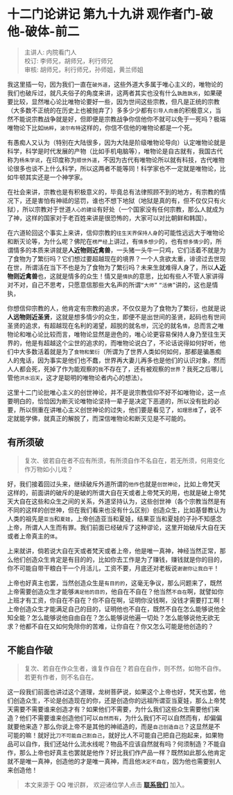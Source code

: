 # 十二门论讲记 第九十九讲 观作者门-破他-破体-前二

> 主讲人: 内院看门人 <br />
> 校订: 李师兄，胡师兄，利行师兄 <br />
> 审核: 胡师兄，利行师兄，孙师姐，黄兰师姐 <br />

我这里插一句，因为我们一直在`破外道`，这些外道大多属于唯心主义的，唯物论的我们也破斥过，就凡夫俗子的角度来讲，这两者其实也没有什么`孰胜孰劣`，如果硬要比较，显然唯心论比唯物论要好一些，因为世间这些宗教，但凡是正统的宗教（大多数不正统的在历史上也被抛弃了）多多少少都有`引导人向善`的积极意义，当然不能说宗教战争就是好，但即便是宗教战争你信他你不就可以免于一死吗？极端唯物论下比如`纳粹`，`波尔布特`这样的，你信不信他的唯物论都是一个死。

有愚痴人又认为（特别在大陆很多，因为大陆是阶级唯物论导向）认定唯物论就是科学，科学是时代发展的产物（比如手机电脑等），唯物论是自古就有，我国古代称为`杨朱学说`，在印度称为`顺世外道`，不因为古代有唯物论所以就有科技，古代唯物论很多也谈不上什么科学，所以这两者不能等同！科学家也不一定就是唯物论，比如牛顿其实还是一个神学家。

在社会来讲，宗教也是有积极意义的，毕竟总有法律照顾不到的地方，有宗教的情况下，还是害怕有神祗的惩罚，谁也不想下地狱（地狱是真的有，但不仅仅只有火狱），所以宗教对于世道`人心的建设`有好处（一个国家没有任何宗教，那么人就成为了神，这样的国家对于老百姓来讲是很恐怖的，大家可以对比朝鲜和韩国）。

在六道轮回这个事实上来讲，信仰宗教的`往生天界保持人身`的可能性远远大于唯物论和断灭论等，为什么呢？佛陀在`楞严经`上讲过，有`情多想少`的，也有`想多情少`的，所谓情多的本质来讲就是**人近物则近禽兽**，一头猪一头牛一只鸡，它们活着不就是为了食物为了繁衍吗？它们想过要超越现在的境界？一个人贪欲太重，诽谤过去世现在世，所谓活在当下不也是为了食物为了繁衍吗？未来生就难得人身了，所以**人近物则近禽兽**也，这就是情多的众生！情又是`情执`的意思，比如有些人不管人家讲得对不对，自己不思考，只愿意信那些大名声的所谓`“大师”` `“活佛”`讲的，这也是情执，

你想信仰宗教的人，他肯定有宗教的追求，不仅仅是为了食物为了繁衍，也就是说**人远物则近圣贤**，这就是想多情少的众生，即便不是出世间的圣贤，起码也有世间圣贤的追求，有超越现在名利的渴望，超脱的就名`想`，沉沦的就名`情`，总而言之唯物论和唯心论比较而言，唯物论显然是逊色的，唯心论更容易保持人身乃至往生天界的，他是有超越这个尘世的追求的，而唯物论说白了，不论话说得如何好听，他们中大多数活着就是为了`食物和繁衍`（所谓为了世界人类如何如何，那都是骗愚痴人的鬼话，因为事实是他们也不蠢，世界再大妻儿再多也是他们的认识对象，然而人人都会死，死掉了作为能观察的`我`不存在了，还有被观察的`世界`？我死之后哪儿管他`洪水滔天`，这才是聪明的唯物论者内心的想法）。

这里十二门论批唯心主义的创世神论，并不是说宗教信仰不好不如唯物论，这一点要明白的，恰恰因为断灭论唯物论坚持一辈子是决定下恶道的，所以没有批的必要，所以侧重在讲唯心主义创世神论的过失，他们要是看见了，`如理思维`了，说不定就能学佛，就真正的解脱了，而深信唯物论和断灭见是不可能的。

## 有所须破

> 复次、彼若自在者不应有所须，有所须自作不名自在，若无所须，何用变化作万物如小儿戏？

好，我们接着回过头来，继续破斥外道所谓的`他作`也就是`创世神论`，比如上帝梵天这样的，前面讲的破斥的是破的所谓大自在天或者上帝梵天的用，也就是破上帝梵天大自在这些和众生之间的关系，外道坚持认为，这些创世神（各个宗教当然是有不同的这样的创世神，但在我们看来也没有什么区别）创造众生，比如基督教认为人类的祖先是`亚当`和`夏娃`，上帝创造亚当和夏娃，结果亚当和夏娃的子孙不知感念上帝，所谓人人生而有罪。我们前面已经破斥了这种谬论，这里开始破斥大自在天或者上帝真主的`体`。

上来就讲，倘若说大自在天或者梵天或者上帝，他是唯一真神，神经当然正常，那么他们创造众生肯定是有目的的，比如你去工作是为了赚钱，赚钱就是你的目的，你不可能自带干粮白干一个月活儿，工资不要，月底还对老板说`谢谢你让我白干`！

上帝也好真主也罢，当然创造众生是`有目的的`，这毫无争议，那么问题来了，既然上帝需要创造众生才能够`满足他的目的`，他自在不自在？他当然`不自在`啊，就譬如你上班才有工资，你自在不自在？你不自在啊，证明你没钱啊，没钱才需要打工啊！上帝创造众生才能满足自己的目的，证明他也不自在，既然不自在怎么能够说他全知全能？怎么能够说他自由自在？怎么能够说他遍一切处？怎么能够说他无欲无求？他都不自在又如何免除你的苦难，让你自在？你又怎么可能是他创造的？

## 不能自作破

> 复次、若自在作众生者，谁复作自在？若自在自作，则不然，如物不自作。若更有作者，则不名自在。

这一段我们前面也讲过这个道理，龙树菩萨说，如果这个上帝也好，梵天也罢，他们创造众生，不论是创造现在的你，还是创造你的远祖所谓亚当夏娃，那么上帝梵天需要不需要谁来创造才有？如果他们不需要，为什么我们这些众生需要他们来造？他们不需要谁来创造他们可以`自然而有`，为什么我们不可以自然而有，却偏偏就要他来造？那么你说上帝不是其他的神祗造的，而是`自己创造自己`？这显然是不可能的嘛！就好比`刀不可能自己割自己`，就好比人不可能自己把自己抱起来，如果物品可以自作，我们还站什么流水线呢？物品不应该自然就有吗？何须制造？不能自作，那么上帝也好真主也罢就是他作？好比我们作产品一样？既然如此那么他肯定就不是唯一真神，创造他的才是唯一真神，而且他`决定不自在`，因为他也需要别人来创造他！

> 本文来源于 QQ 唯识群， 欢迎诸位学人点击 **[联系我们](https://mp.weixin.qq.com/s/lZCfWjmLjgNR165Tx4_bCQ)** 加入。
